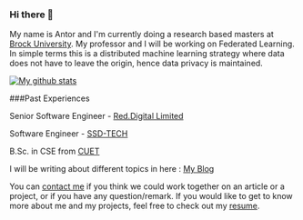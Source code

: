 ### Hi there 👋

My name is Antor and I'm currently doing a research based masters at [Brock University](https://brocku.ca/). My professor and I will be working on Federated Learning. In simple terms this is a distributed machine learning strategy where data does not have to leave the origin, hence data privacy is maintained.

<!-- GitHub Readme Stats -->
[![My github stats](https://github-readme-stats.vercel.app/api?username=MahmudAntor&show_icons=true&theme=radical)](https://github.com/MahmudAntor)
<!-- End -->

###Past Experiences

Senior Software Engineer - [Red.Digital Limited](https://www.reddotdigitalit.com/)

Software Engineer - [SSD-TECH](https://ssd-tech.io/)

B.Sc. in CSE from [CUET](https://www.cuet.ac.bd/) 

I will be writing about different topics in here : [My Blog](https://MahmudAntor.github.io/)
 

You can [contact me](mailto:antor.mahmud96@gmail.com) if you think we could work together on an article or a project, or if you have any question/remark. If you would like to get to know more about me and my projects, feel free to check out my [resume](https://www.linkedin.com/in/antor-mahmud/).
